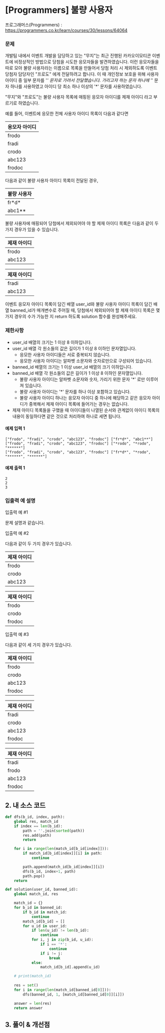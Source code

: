 # [Programmers] 불량 사용자

프로그래머스(Programmers) :  https://programmers.co.kr/learn/courses/30/lessons/64064

### 문제

개발팀 내에서 이벤트 개발을 담당하고 있는 "무지"는 최근 진행된 카카오이모티콘 이벤트에 비정상적인 방법으로 당첨을 시도한 응모자들을 발견하였습니다. 이런 응모자들을 따로 모아 불량 사용자라는 이름으로 목록을 만들어서 당첨 처리 시 제외하도록 이벤트 당첨자 담당자인 "프로도" 에게 전달하려고 합니다. 이 때 개인정보 보호을 위해 사용자 아이디 중 일부 문자를 '*' 문자로 가려서 전달했습니다. 가리고자 하는 문자 하나에 '*' 문자 하나를 사용하였고 아이디 당 최소 하나 이상의 '*' 문자를 사용하였습니다.

"무지"와 "프로도"는 불량 사용자 목록에 매핑된 응모자 아이디를 제재 아이디 라고 부르기로 하였습니다.

예를 들어, 이벤트에 응모한 전체 사용자 아이디 목록이 다음과 같다면

|응모자 아이디|
|---|
|frodo|
|fradi|
|crodo|
|abc123|
|frodoc|

다음과 같이 불량 사용자 아이디 목록이 전달된 경우,

|불량 사용자|
|---|
|fr\*d\*|
|abc1**|

불량 사용자에 매핑되어 당첨에서 제외되어야 야 할 제재 아이디 목록은 다음과 같이 두 가지 경우가 있을 수 있습니다.

|제재 아이디|
|---|
|frodo|
|abc123|

|제재 아이디|
|---|
|fradi|
|abc123|

이벤트 응모자 아이디 목록이 담긴 배열 user_id와 불량 사용자 아이디 목록이 담긴 배열 banned_id가 매개변수로 주어질 때, 당첨에서 제외되어야 할 제재 아이디 목록은 몇가지 경우의 수가 가능한 지 return 하도록 solution 함수를 완성해주세요.

### 제한사항

- user_id 배열의 크기는 1 이상 8 이하입니다.
- user_id 배열 각 원소들의 값은 길이가 1 이상 8 이하인 문자열입니다.
    - 응모한 사용자 아이디들은 서로 중복되지 않습니다.
    - 응모한 사용자 아이디는 알파벳 소문자와 숫자로만으로 구성되어 있습니다.
- banned_id 배열의 크기는 1 이상 user_id 배열의 크기 이하입니다.
- banned_id 배열 각 원소들의 값은 길이가 1 이상 8 이하인 문자열입니다.
    - 불량 사용자 아이디는 알파벳 소문자와 숫자, 가리기 위한 문자 '*' 로만 이루어져 있습니다.
    - 불량 사용자 아이디는 '*' 문자를 하나 이상 포함하고 있습니다.
    - 불량 사용자 아이디 하나는 응모자 아이디 중 하나에 해당하고 같은 응모자 아이디가 중복해서 제재 아이디 목록에 들어가는 경우는 없습니다.
- 제재 아이디 목록들을 구했을 때 아이디들이 나열된 순서와 관계없이 아이디 목록의 내용이 동일하다면 같은 것으로 처리하여 하나로 세면 됩니다.

#### 예제 입력 1

```  
["frodo", "fradi", "crodo", "abc123", "frodoc"]	["fr*d*", "abc1**"]
["frodo", "fradi", "crodo", "abc123", "frodoc"]	["*rodo", "*rodo", "******"]
["frodo", "fradi", "crodo", "abc123", "frodoc"]	["fr*d*", "*rodo", "******", "******"]
```  

#### 예제 출력 1

```  
2
2
3
```  

### 입출력 예 설명


입출력 예 #1

문제 설명과 같습니다.


입출력 예 #2

다음과 같이 두 가지 경우가 있습니다.

|제재 아이디|
|---|
|frodo|
|crodo|
|abc123|

|제재 아이디|
|---|
|frodo|
|crodo|
|frodoc|

입출력 예 #3

다음과 같이 세 가지 경우가 있습니다.

|제재 아이디|
|---|
|frodo|
|crodo|
|abc123|
|frodoc|

|제재 아이디|
|---|
|fradi|
|crodo|
|abc123|
|frodoc|

|제재 아이디|
|---|
|fradi|
|frodo|
|abc123|
|frodoc|

## 2. 내 소스 코드

```python  
def dfs(b_id, index, path):
    global res, match_id
    if index == len(b_id):
        path = ''.join(sorted(path))
        res.add(path)
        return

    for i in range(len(match_id[b_id[index]])):
        if match_id[b_id[index]][i] in path:
            continue

        path.append(match_id[b_id[index]][i])
        dfs(b_id, index+1, path)
        path.pop()
    return

def solution(user_id, banned_id):
    global match_id, res

    match_id = {}
    for b_id in banned_id:
        if b_id in match_id:
            continue
        match_id[b_id] = []
        for u_id in user_id:
            if len(u_id) != len(b_id):
                continue
            for i, j in zip(b_id, u_id):
                if i == '*':
                    continue
                if i != j:
                    break
            else:
                match_id[b_id].append(u_id)

    # print(match_id)
    
    res = set()
    for i in range(len(match_id[banned_id[0]])):
        dfs(banned_id, 1, [match_id[banned_id[0]][i]])

    answer = len(res)
    return answer
```  



## 3. 풀이 & 개선점